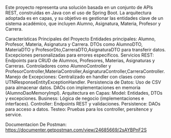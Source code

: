 Este proyecto representa una solución basada en un conjunto de APIs REST, construidas en Java con el uso de Spring Boot. La arquitectura adoptada es en capas, y su objetivo es gestionar las entidades clave de un sistema académico, que incluyen Alumno, Asignatura, Materia, Profesor y Carrera.


Características Principales del Proyecto
  Entidades principales:
    Alumno, Profesor, Materia, Asignatura y Carrera.
    DTOs como AlumnoDTO, MateriaDTO y ProfesorDto,CarreraDTO,AsignaturaDTO para transferir datos.
    Excepciones personalizadas para errores específicos.
  Servicios REST:
      Endpoints para CRUD de Alumnos, Profesores, Materias, Asignaturas y Carreras.
      Controladores como AlumnoController y ProfesorController,MateriaController,AsignaturaController,CarreraController.
      Manejo de Excepciones: Centralizado en handler con clases como UTNResponseEntityExceptionHandler.
  Persistencia de Datos:
      Uso de CSV para almacenar datos.
      DAOs con implementaciones en memoria (AlumnoDaoMemoryImpl).
  Arquitectura en Capas:
    Model: Entidades, DTOs y excepciones.
    Business: Lógica de negocio (implementaciones e interfaces).
    Controller: Endpoints REST y validaciones.
    Persistence: DAOs para acceso a datos.
  Testeo:
      Pruebas para los controller, persitence y service. 


Documentacion De Postman: 
https://documenter.getpostman.com/view/24685669/2sAYBPnF2S

